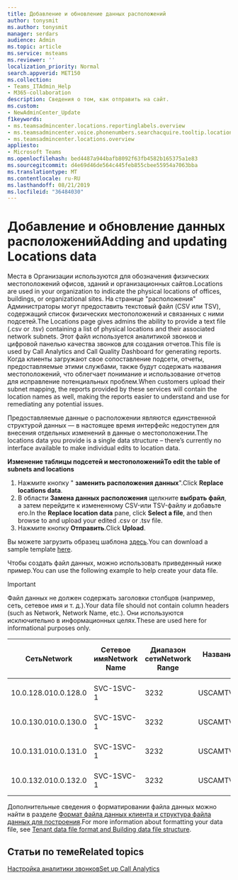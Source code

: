 ```yaml
---
title: Добавление и обновление данных расположений
author: tonysmit
ms.author: tonysmit
manager: serdars
audience: Admin
ms.topic: article
ms.service: msteams
ms.reviewer: ''
localization_priority: Normal
search.appverid: MET150
ms.collection:
- Teams_ITAdmin_Help
- M365-collaboration
description: Сведения о том, как отправить на сайт.
ms.custom:
- NewAdminCenter_Update
f1keywords:
- ms.teamsadmincenter.locations.reportinglabels.overview
- ms.teamsadmincenter.voice.phonenumbers.searchacquire.tooltip.location
- ms.teamsadmincenter.locations.overview
appliesto:
- Microsoft Teams
ms.openlocfilehash: bed4487a944bafb8092f63fb4582b165375a1e83
ms.sourcegitcommit: d4e69d46de564c445feb855cbee55954a7063bba
ms.translationtype: MT
ms.contentlocale: ru-RU
ms.lasthandoff: 08/21/2019
ms.locfileid: "36484030"
---
```

<a name="adding-and-updating-locations-data"></a><span data-ttu-id="5559c-103">Добавление и обновление данных расположений</span><span class="sxs-lookup"><span data-stu-id="5559c-103">Adding and updating Locations data</span></span>
============================

<span data-ttu-id="5559c-104">Места в Организации используются для обозначения физических местоположений офисов, зданий и организационных сайтов.</span><span class="sxs-lookup"><span data-stu-id="5559c-104">Locations are used in your organization to indicate the physical locations of offices, buildings, or organizational sites.</span></span> <span data-ttu-id="5559c-105">На странице "расположения" Администраторы могут предоставить текстовый файл (CSV или TSV), содержащий список физических местоположений и связанных с ними подсетей.</span><span class="sxs-lookup"><span data-stu-id="5559c-105">The Locations page gives admins the ability to provide a text file (.csv or .tsv) containing a list of physical locations and their associated network subnets.</span></span> <span data-ttu-id="5559c-106">Этот файл используется аналитикой звонков и цифровой панелью качества звонков для создания отчетов.</span><span class="sxs-lookup"><span data-stu-id="5559c-106">This file is used by Call Analytics and Call Quality Dashboard for generating reports.</span></span> <span data-ttu-id="5559c-107">Когда клиенты загружают свое сопоставление подсети, отчеты, предоставляемые этими службами, также будут содержать названия местоположений, что облегчает понимание и использование отчетов для исправление потенциальных проблем.</span><span class="sxs-lookup"><span data-stu-id="5559c-107">When customers upload their subnet mapping, the reports provided by these services will contain the location names as well, making the reports easier to understand and use for remediating any potential issues.</span></span>

<span data-ttu-id="5559c-108">Предоставляемые данные о расположении являются единственной структурой данных — в настоящее время интерфейс недоступен для внесения отдельных изменений в данные о местоположении.</span><span class="sxs-lookup"><span data-stu-id="5559c-108">The locations data you provide is a single data structure – there’s currently no interface available to make individual edits to location data.</span></span> 

<span data-ttu-id="5559c-109">**Изменение таблицы подсетей и местоположений**</span><span class="sxs-lookup"><span data-stu-id="5559c-109">**To edit the table of subnets and locations**</span></span>

1. <span data-ttu-id="5559c-110">Нажмите кнопку " **заменить расположения данных**".</span><span class="sxs-lookup"><span data-stu-id="5559c-110">Click **Replace locations data**.</span></span>
2. <span data-ttu-id="5559c-111">В области **Замена данных расположения** щелкните **выбрать файл**, а затем перейдите к измененному CSV-или TSV-файлу и добавьте его.</span><span class="sxs-lookup"><span data-stu-id="5559c-111">In the **Replace location data** pane, click **Select a file**, and then browse to and upload your edited .csv or .tsv file.</span></span> 
3. <span data-ttu-id="5559c-112">Нажмите кнопку **Отправить**.</span><span class="sxs-lookup"><span data-stu-id="5559c-112">Click **Upload**.</span></span> 


<span data-ttu-id="5559c-113">Вы можете загрузить образец шаблона [здесь](https://github.com/MicrosoftDocs/OfficeDocs-SkypeForBusiness/blob/live/Teams/downloads/locations-template.zip?raw=true).</span><span class="sxs-lookup"><span data-stu-id="5559c-113">You can download a sample template [here](https://github.com/MicrosoftDocs/OfficeDocs-SkypeForBusiness/blob/live/Teams/downloads/locations-template.zip?raw=true).</span></span>

<span data-ttu-id="5559c-114">Чтобы создать файл данных, можно использовать приведенный ниже пример.</span><span class="sxs-lookup"><span data-stu-id="5559c-114">You can use the following example to help create your data file.</span></span> 

> [!IMPORTANT]
> <span data-ttu-id="5559c-115">Файл данных не должен содержать заголовки столбцов (например, сеть, сетевое имя и т. д.).</span><span class="sxs-lookup"><span data-stu-id="5559c-115">Your data file should not contain column headers (such as Network, Network Name, etc.).</span></span> <span data-ttu-id="5559c-116">Они используются исключительно в информационных целях.</span><span class="sxs-lookup"><span data-stu-id="5559c-116">These are used here for informational purposes only.</span></span> </br>

|<span data-ttu-id="5559c-117">Сеть</span><span class="sxs-lookup"><span data-stu-id="5559c-117">Network</span></span>|<span data-ttu-id="5559c-118">Сетевое имя</span><span class="sxs-lookup"><span data-stu-id="5559c-118">Network Name</span></span>|<span data-ttu-id="5559c-119">Диапазон сети</span><span class="sxs-lookup"><span data-stu-id="5559c-119">Network Range</span></span>|<span data-ttu-id="5559c-120">Название здания</span><span class="sxs-lookup"><span data-stu-id="5559c-120">Building Name</span></span>|<span data-ttu-id="5559c-121">Тип собственности</span><span class="sxs-lookup"><span data-stu-id="5559c-121">Ownership Type</span></span>|<span data-ttu-id="5559c-122">Тип здания</span><span class="sxs-lookup"><span data-stu-id="5559c-122">Building Type</span></span>|<span data-ttu-id="5559c-123">Создание типа Office</span><span class="sxs-lookup"><span data-stu-id="5559c-123">Building Office Type</span></span>|<span data-ttu-id="5559c-124">City</span><span class="sxs-lookup"><span data-stu-id="5559c-124">City</span></span>|<span data-ttu-id="5559c-125">Почтовый индекс</span><span class="sxs-lookup"><span data-stu-id="5559c-125">Zip Code</span></span>|<span data-ttu-id="5559c-126">Страну</span><span class="sxs-lookup"><span data-stu-id="5559c-126">Country</span></span>|<span data-ttu-id="5559c-127">State</span><span class="sxs-lookup"><span data-stu-id="5559c-127">State</span></span>|<span data-ttu-id="5559c-128">Region</span><span class="sxs-lookup"><span data-stu-id="5559c-128">Region</span></span>|<span data-ttu-id="5559c-129">В корпоративной сети</span><span class="sxs-lookup"><span data-stu-id="5559c-129">Inside Corp</span></span>|<span data-ttu-id="5559c-130">Экспресс – маршрут</span><span class="sxs-lookup"><span data-stu-id="5559c-130">Express Route</span></span>|
|-|-|-|-|-|-|-|-|-|-|-|-|-|-|
|<span data-ttu-id="5559c-131">10.0.128.0</span><span class="sxs-lookup"><span data-stu-id="5559c-131">10.0.128.0</span></span> |<span data-ttu-id="5559c-132">SVC-1</span><span class="sxs-lookup"><span data-stu-id="5559c-132">SVC-1</span></span>|<span data-ttu-id="5559c-133">32</span><span class="sxs-lookup"><span data-stu-id="5559c-133">32</span></span>|<span data-ttu-id="5559c-134">USCAMTV001</span><span class="sxs-lookup"><span data-stu-id="5559c-134">USCAMTV001</span></span>|<span data-ttu-id="5559c-135">Аренда аренды Contoso&F</span><span class="sxs-lookup"><span data-stu-id="5559c-135">Contoso Leased RE&F</span></span>|<span data-ttu-id="5559c-136">Office</span><span class="sxs-lookup"><span data-stu-id="5559c-136">Office</span></span>|<span data-ttu-id="5559c-137">RE&F</span><span class="sxs-lookup"><span data-stu-id="5559c-137">RE&F</span></span>|<span data-ttu-id="5559c-138">Представление "горные"</span><span class="sxs-lookup"><span data-stu-id="5559c-138">Mountain View</span></span>|<span data-ttu-id="5559c-139">94043</span><span class="sxs-lookup"><span data-stu-id="5559c-139">94043</span></span>|<span data-ttu-id="5559c-140">Американские</span><span class="sxs-lookup"><span data-stu-id="5559c-140">US</span></span>|<span data-ttu-id="5559c-141">CA</span><span class="sxs-lookup"><span data-stu-id="5559c-141">CA</span></span>|<span data-ttu-id="5559c-142">Американские</span><span class="sxs-lookup"><span data-stu-id="5559c-142">US</span></span>|<span data-ttu-id="5559c-143">1</span><span class="sxs-lookup"><span data-stu-id="5559c-143">1</span></span>|<span data-ttu-id="5559c-144">1</span><span class="sxs-lookup"><span data-stu-id="5559c-144">1</span></span>|
|<span data-ttu-id="5559c-145">10.0.130.0</span><span class="sxs-lookup"><span data-stu-id="5559c-145">10.0.130.0</span></span> |<span data-ttu-id="5559c-146">SVC-1</span><span class="sxs-lookup"><span data-stu-id="5559c-146">SVC-1</span></span>|<span data-ttu-id="5559c-147">32</span><span class="sxs-lookup"><span data-stu-id="5559c-147">32</span></span>|<span data-ttu-id="5559c-148">USCAMTV001</span><span class="sxs-lookup"><span data-stu-id="5559c-148">USCAMTV001</span></span>|<span data-ttu-id="5559c-149">Аренда аренды Contoso&F</span><span class="sxs-lookup"><span data-stu-id="5559c-149">Contoso Leased RE&F</span></span>|<span data-ttu-id="5559c-150">Office</span><span class="sxs-lookup"><span data-stu-id="5559c-150">Office</span></span>|<span data-ttu-id="5559c-151">RE&F</span><span class="sxs-lookup"><span data-stu-id="5559c-151">RE&F</span></span>|<span data-ttu-id="5559c-152">Представление "горные"</span><span class="sxs-lookup"><span data-stu-id="5559c-152">Mountain View</span></span>|<span data-ttu-id="5559c-153">94043</span><span class="sxs-lookup"><span data-stu-id="5559c-153">94043</span></span>|<span data-ttu-id="5559c-154">Американские</span><span class="sxs-lookup"><span data-stu-id="5559c-154">US</span></span>|<span data-ttu-id="5559c-155">CA</span><span class="sxs-lookup"><span data-stu-id="5559c-155">CA</span></span>|<span data-ttu-id="5559c-156">Американские</span><span class="sxs-lookup"><span data-stu-id="5559c-156">US</span></span>|<span data-ttu-id="5559c-157">1</span><span class="sxs-lookup"><span data-stu-id="5559c-157">1</span></span>|<span data-ttu-id="5559c-158">1</span><span class="sxs-lookup"><span data-stu-id="5559c-158">1</span></span>|
|<span data-ttu-id="5559c-159">10.0.131.0</span><span class="sxs-lookup"><span data-stu-id="5559c-159">10.0.131.0</span></span> |<span data-ttu-id="5559c-160">SVC-1</span><span class="sxs-lookup"><span data-stu-id="5559c-160">SVC-1</span></span>|<span data-ttu-id="5559c-161">32</span><span class="sxs-lookup"><span data-stu-id="5559c-161">32</span></span>|<span data-ttu-id="5559c-162">USCAMTV001</span><span class="sxs-lookup"><span data-stu-id="5559c-162">USCAMTV001</span></span>|<span data-ttu-id="5559c-163">Аренда аренды Contoso&F</span><span class="sxs-lookup"><span data-stu-id="5559c-163">Contoso Leased RE&F</span></span>|<span data-ttu-id="5559c-164">Office</span><span class="sxs-lookup"><span data-stu-id="5559c-164">Office</span></span>|<span data-ttu-id="5559c-165">RE&F</span><span class="sxs-lookup"><span data-stu-id="5559c-165">RE&F</span></span>|<span data-ttu-id="5559c-166">Представление "горные"</span><span class="sxs-lookup"><span data-stu-id="5559c-166">Mountain View</span></span>|<span data-ttu-id="5559c-167">94043</span><span class="sxs-lookup"><span data-stu-id="5559c-167">94043</span></span>|<span data-ttu-id="5559c-168">Американские</span><span class="sxs-lookup"><span data-stu-id="5559c-168">US</span></span>|<span data-ttu-id="5559c-169">CA</span><span class="sxs-lookup"><span data-stu-id="5559c-169">CA</span></span>|<span data-ttu-id="5559c-170">Американские</span><span class="sxs-lookup"><span data-stu-id="5559c-170">US</span></span>|<span data-ttu-id="5559c-171">1</span><span class="sxs-lookup"><span data-stu-id="5559c-171">1</span></span>|<span data-ttu-id="5559c-172">1</span><span class="sxs-lookup"><span data-stu-id="5559c-172">1</span></span>|
|<span data-ttu-id="5559c-173">10.0.132.0</span><span class="sxs-lookup"><span data-stu-id="5559c-173">10.0.132.0</span></span> |<span data-ttu-id="5559c-174">SVC-1</span><span class="sxs-lookup"><span data-stu-id="5559c-174">SVC-1</span></span>|<span data-ttu-id="5559c-175">32</span><span class="sxs-lookup"><span data-stu-id="5559c-175">32</span></span>|<span data-ttu-id="5559c-176">USCAMTV001</span><span class="sxs-lookup"><span data-stu-id="5559c-176">USCAMTV001</span></span>|<span data-ttu-id="5559c-177">Аренда аренды Contoso&F</span><span class="sxs-lookup"><span data-stu-id="5559c-177">Contoso Leased RE&F</span></span>|<span data-ttu-id="5559c-178">Office</span><span class="sxs-lookup"><span data-stu-id="5559c-178">Office</span></span>|<span data-ttu-id="5559c-179">RE&F</span><span class="sxs-lookup"><span data-stu-id="5559c-179">RE&F</span></span>|<span data-ttu-id="5559c-180">Представление "горные"</span><span class="sxs-lookup"><span data-stu-id="5559c-180">Mountain View</span></span>|<span data-ttu-id="5559c-181">94043</span><span class="sxs-lookup"><span data-stu-id="5559c-181">94043</span></span>|<span data-ttu-id="5559c-182">Американские</span><span class="sxs-lookup"><span data-stu-id="5559c-182">US</span></span>|<span data-ttu-id="5559c-183">CA</span><span class="sxs-lookup"><span data-stu-id="5559c-183">CA</span></span>|<span data-ttu-id="5559c-184">Американские</span><span class="sxs-lookup"><span data-stu-id="5559c-184">US</span></span>|<span data-ttu-id="5559c-185">1</span><span class="sxs-lookup"><span data-stu-id="5559c-185">1</span></span>|<span data-ttu-id="5559c-186">1</span><span class="sxs-lookup"><span data-stu-id="5559c-186">1</span></span>|


<span data-ttu-id="5559c-187">Дополнительные сведения о форматировании файла данных можно найти в разделе [Формат файла данных клиента и структура файла данных для построения](turning-on-and-using-call-quality-dashboard.md#tenant-data-file-format-and-structure).</span><span class="sxs-lookup"><span data-stu-id="5559c-187">For more information about formatting your data file, see [Tenant data file format and Building data file structure](turning-on-and-using-call-quality-dashboard.md#tenant-data-file-format-and-structure).</span></span>


## <a name="related-topics"></a><span data-ttu-id="5559c-188">Статьи по теме</span><span class="sxs-lookup"><span data-stu-id="5559c-188">Related topics</span></span>

[<span data-ttu-id="5559c-189">Настройка аналитики звонков</span><span class="sxs-lookup"><span data-stu-id="5559c-189">Set up Call Analytics</span></span>](set-up-call-analytics.md)
